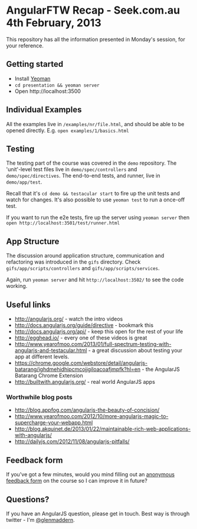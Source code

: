 # AngularFTW Recap - Seek.com.au 4th February, 2013

This repository has all the information presented in Monday's session, for your reference.

## Getting started

- Install [Yeoman](http://yeoman.io/)
- `cd presentation && yeoman server`
- Open http://localhost:3500

## Individual Examples

All the examples live in `/examples/nr/file.html`, and should be able to be opened directly.
E.g. `open examples/1/basics.html`

## Testing

The testing part of the course was covered in the `demo` repository.
The 'unit'-level test files live in `demo/spec/controllers` and `demo/spec/directives`.
The end-to-end tests, and runner, live in `demo/app/test`.

Recall that it's `cd demo && testacular start` to fire up the unit tests and watch for changes.
It's also possible to use `yeoman test` to run a once-off test.

If you want to run the e2e tests, fire up the server using `yeoman server` then `open http://localhost:3501/test/runner.html`

## App Structure

The discussion around application structure, communication and refactoring was introduced in the `gifs` directory.
Check `gifs/app/scripts/controllers` and `gifs/app/scripts/services`.

Again, run `yeoman server` and hit `http://localhost:3502/` to see the code working.

## Useful links

- http://angularjs.org/ - watch the intro videos
- http://docs.angularjs.org/guide/directive - bookmark this
- http://docs.angularjs.org/api/ - keep this open for the rest of your life
- http://egghead.io/ - every one of these videos is great
- http://www.yearofmoo.com/2013/01/full-spectrum-testing-with-angularjs-and-testacular.html - a great discussion about testing your app at different levels.
- https://chrome.google.com/webstore/detail/angularjs-batarang/ighdmehidhipcmcojjgiloacoafjmpfk?hl=en - the AngularJS Batarang Chrome Extension
- http://builtwith.angularjs.org/ - real world AngularJS apps

### Worthwhile blog posts

- http://blog.appfog.com/angularjs-the-beauty-of-concision/
- http://www.yearofmoo.com/2012/10/more-angularjs-magic-to-supercharge-your-webapp.html
- http://blog.akquinet.de/2013/01/22/maintainable-rich-web-applications-with-angularjs/
- http://dailyjs.com/2012/11/08/angularjs-pitfalls/

## Feedback form

If you've got a few minutes, would you mind filling out an [anonymous feedback form](https://docs.google.com/forms/d/1wuMNeQyPQZW9mZKsZTEtAbY6_6mkQq_RMdWptcqavLk/viewform)
on the course so I can improve it in future?

## Questions?

If you have an AngularJS question, please get in touch. Best way is through twitter - I'm [@glenmaddern](http://twitter.com/glenmaddern).

